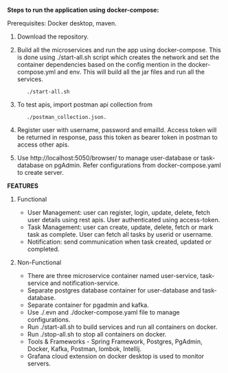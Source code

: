 
**Steps to run the application using docker-compose:**

Prerequisites: Docker desktop, maven.

1. Download the repository.

2. Build all the microservices and run the app using docker-compose. This is done using ./start-all.sh script which creates the network and set the container dependencies based on the config mention in the docker-compose.yml and env. 
   This will build all the jar files and run all the services.
   ```
      ./start-all.sh
   ```
3. To test apis, import postman api collection from 
   ```
      ./postman_collection.json.
   ```

4. Register user with username, password and emailId. Access token will be returned in response, pass this token as bearer token in postman to access other apis.
5. Use http://localhost:5050/browser/ to manage user-database or task-database on pgAdmin. Refer configurations from docker-compose.yaml to create server.


 **FEATURES**

1. Functional

   - User Management: user can register, login, update, delete, fetch user details using rest apis. User authenticated using access-token.
   - Task Management: user can create, update, delete, fetch or mark task as complete. User can fetch all tasks by userid or username.
   - Notification: send communication when task created, updated or completed.

2. Non-Functional

   - There are three microservice container named user-service, task-service and notification-service.
   - Separate postgres database container for user-database and task-database.
   - Separate container for pgadmin and kafka.
   - Use ./.evn and ./docker-compose.yaml file to manage configurations.
   - Run ./start-all.sh to build services and run all containers on docker.
   - Run ./stop-all.sh to stop all containers on docker.
   - Tools & Frameworks - Spring Framework, Postgres, PgAdmin, Docker, Kafka, Postman, lombok, Intellij.
   - Grafana cloud extension on docker desktop is used to monitor servers.